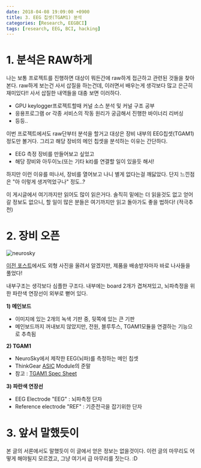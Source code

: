 ```yaml
---
date: 2018-04-08 19:09:00 +0900
title: 3. EEG 칩셋(TGAM1) 분석
categories: [Research, EEGBCI]
tags: [research, EEG, BCI, hacking]
---
```

# 1. 분석은 RAW하게
나는 보통 프로젝트를 진행하면 대상이 뭐든간에 raw하게 접근하고 관련된 것들을 찾아본다. raw하게 보는건 사서 삽질을 하는건데, 이러면서 배우는게 생각보다 많고 은근히 재미있다!! 사서 삽질한 내역들을 대충 보면 이러하다.
 - GPU keylogger프로젝트할때 커널 소스 분석 및 커널 구조 공부
 - 응용프로그램 or 각종 서비스의 작동 원리가 궁금해서 진행한 바이너리 리버싱
 - 등등..

이번 프로젝트에서도 raw단부터 분석을 할거고 대상은 장비 내부의 EEG칩셋(TGAM1) 정도만 볼거다. 그리고 해당 장비의 메인 칩셋을 분석하는 이유는 간단하다.
 - EEG 측정 장비를 만들어보고 싶었고
 - 해당 장비와 아두이노(또는 기타 kit)를 연결할 일이 있을듯 해서!

하지만 이런 이유를 떠나서, 장비를 열어보고 나니 별게 없다는걸 깨닳았다. 단지 느낀점은 "아 이렇게 생겨먹었구나" 정도..?

이 게시글에서 여기까지만 읽어도 많이 읽은거다. 솔직히 밑에는 더 읽을것도 없고 얻어갈 정보도 없으니, 할 일이 많은 분들은 여기까지만 읽고 돌아가도 좋을 법하다! (적극추천)

# 2. 장비 오픈
![neurosky](/posts/neuronow3.jpeg)

[이전 포스트](https://blackcon.github.io/posts/hack-the-brain-2/)에서도 외형 사진을 올려서 알겠지만, 제품을 배송받자마자 바로 나사들을 풀었다! 

내부구조는 생각보다 심플한 구조다. 내부에는 board 2개가 겹쳐져있고, 뇌파측정을 위한 파란색 연장선이 외부로 뻗어 있다.

**1) 메인보드** 
- 이미지에 있는 2개의 녹색 기판 중, 뒷쪽에 있는 큰 기판
- 메인보드까지 꺼내보지 않았지만, 전원, 블루투스, TGAM1모듈을 연결하는 기능으로 추측됨

**2) TGAM1**
- NeuroSky에서 제작한 EEG(뇌파)를 측정하는 메인 칩셋
- ThinkGear [ASIC](http://terms.naver.com/entry.nhn?docId=933064&cid=43667&categoryId=43667) Module의 준말
- 참고 : [TGAM1 Spec Sheet](http://wearcam.org/ece516/neurosky_eeg_brainwave_chip_and_board_tgam1.pdf) 

**3) 파란색 연장선**
- EEG Electrode "EEG" : 뇌파측정 단자
- Reference electrode "REF" : 기준전극을 잡기위한 단자

# 3. 앞서 말했듯이
본 글의 서론에서도 말했듯이 이 글에서 얻은 정보는 없을것이다. 이런 글의 마무리도 어떻게 해야될지 모르겠고, 그냥 여기서 급 마무리를 짓는다. :D